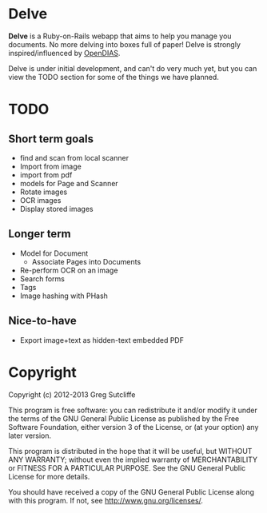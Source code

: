# Delve

**Delve** is a Ruby-on-Rails webapp that aims to help you manage you documents.
No more delving into boxes full of paper! Delve is strongly inspired/influenced
by [OpenDIAS](http://opendias.essentialcollections.co.uk).

Delve is under initial development, and can't do very much yet, but you can view the
TODO section for some of the things we have planned.

# TODO

## Short term goals

* find and scan from local scanner
* Import from image
* import from pdf
* models for Page and Scanner
* Rotate images
* OCR images
* Display stored images

## Longer term

* Model for Document
  * Associate Pages into Documents
* Re-perform OCR on an image
* Search forms
* Tags
* Image hashing with PHash

## Nice-to-have

* Export image+text as hidden-text embedded PDF

# Copyright

Copyright (c) 2012-2013 Greg Sutcliffe

This program is free software: you can redistribute it and/or modify
it under the terms of the GNU General Public License as published by
the Free Software Foundation, either version 3 of the License, or
(at your option) any later version.

This program is distributed in the hope that it will be useful,
but WITHOUT ANY WARRANTY; without even the implied warranty of
MERCHANTABILITY or FITNESS FOR A PARTICULAR PURPOSE.  See the
GNU General Public License for more details.

You should have received a copy of the GNU General Public License
along with this program.  If not, see <http://www.gnu.org/licenses/>.
